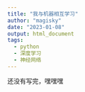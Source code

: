 ```yaml
---
title: "我与机器相互学习"
author: "magisky"
date: "2023-01-08"
output: html_document
tags:
  - python
  - 深度学习
  - 神经网络
---
```


还没有写完，嘿嘿嘿
